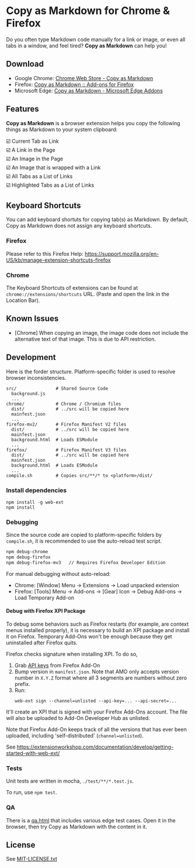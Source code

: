 # Copy as Markdown for Chrome & Firefox

Do you often type Markdown code manually for a link or image, or even all tabs in a window, and feel tired? **Copy as Markdown** can help you!

## Download

* Google Chrome: [Chrome Web Store - Copy as Markdown](https://chrome.google.com/webstore/detail/copy-as-markdown/fkeaekngjflipcockcnpobkpbbfbhmdn)
* Firefox: [Copy as Markdown :: Add-ons for Firefox](https://addons.mozilla.org/firefox/addon/copy-as-markdown/)
* Microsoft Edge: [Copy as Markdown - Microsoft Edge Addons](https://microsoftedge.microsoft.com/addons/detail/copy-as-markdown/cbbdkefgbfifiljnnklfhnhcnlmpglpd)

## Features

**Copy as Markdown** is a browser extension helps you copy the following things as Markdown to your system clipboard:

:ballot_box_with_check: Current Tab as Link<br>
:ballot_box_with_check: A Link in the Page<br>
:ballot_box_with_check: An Image in the Page<br>
:ballot_box_with_check: An Image that is wrapped with a Link<br>
:ballot_box_with_check: All Tabs as a List of Links<br>
:ballot_box_with_check: Highlighted Tabs as a List of Links

## Keyboard Shortcuts

You can add keyboard shortuts for copying tab(s) as Markdown. By default, Copy as Markdown does not assign any keyboard shortcuts.

### Firefox

Please refer to this Firefox Help: https://support.mozilla.org/en-US/kb/manage-extension-shortcuts-firefox

### Chrome

The Keyboard Shortcuts of extensions can be found at `chrome://extensions/shortcuts` URL. (Paste and open the link in the Location Bar).

## Known Issues

* [Chrome] When copying an image, the image code does not include the alternative text of that image. This is due to API restriction.

## Development

Here is the forder structure. Platform-specific folder is used to resolve browser inconsistencies.

```
src/               # Shared Source Code
  background.js
  ...
chrome/            # Chrome / Chromium files
  dist/            # ../src will be copied here
  mainfest.json
  ...
firefox-mv2/       # Firefox Manifest V2 files
  dist/            # ../src will be copied here
  mainfest.json
  background.html  # Loads ESModule
  ...
firefox/           # Firefox Manifest V3 files
  dist/            # ../src will be copied here
  mainfest.json
  background.html  # Loads ESModule
  ...
compile.sh         # Copies src/**/* to <platform>/dist/
```  

### Install dependencies

```
npm install -g web-ext
npm install
```

### Debugging

Since the source code are copied to platform-specific folders by `compile.sh`, it is recommended to use the auto-reload test script.

```sh
npm debug-chrome
npm debug-firefox
npm debug-firefox-mv3   // Requires Firefox Developer Edition
```

For manual debugging without auto-reload:

- Chrome: [Window] Menu -> Extensions -> Load unpacked extension
- Firefox: [Tools] Menu -> Add-ons -> [Gear] Icon -> Debug Add-ons -> Load Temporary Add-on

#### Debug with Firefox XPI Package

To debug some behaviors such as Firefox restarts (for example, are context menus installed properly),
it is necessary to build an XPI package and install it on Firefox. Temporary Add-Ons won't be enough
because they get uninstalled after Firefox quits.

Firefox checks signature when installing XPI. To do so, 

1. Grab [API keys](https://addons.mozilla.org/en-US/developers/addon/api/key/) from Firefox Add-On
2. Bump version in `manifest.json`. Note that AMO only accepts version number in `X.Y.Z` format where all 3 segments are numbers without zero prefix.
3. Run:
    ```shell
    web-ext sign --channel=unlisted --api-key=... --api-secret=...
    ```

It'll create an XPI that is signed with your Firefox Add-Ons account. The file will also be
uploaded to Add-On Developer Hub as unlisted.

Note that Firefox Add-On keeps track of all the versions that has ever been uploaded, including
'self-distributed' (`channel=unlisted`). 

See https://extensionworkshop.com/documentation/develop/getting-started-with-web-ext/

### Tests

Unit tests are written in mocha, `./test/**/*.test.js`.

To run, use `npm test`.

### QA

There is a [qa.html](./test/qa.html) that includes various edge test cases. Open it in the browser, then try Copy as Markdown with the content in it.

## License

See [MIT-LICENSE.txt](./MIT-LICENSE.txt)
